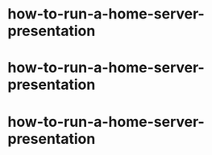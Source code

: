 # how-to-run-a-home-server-presentation
# how-to-run-a-home-server-presentation
# how-to-run-a-home-server-presentation
